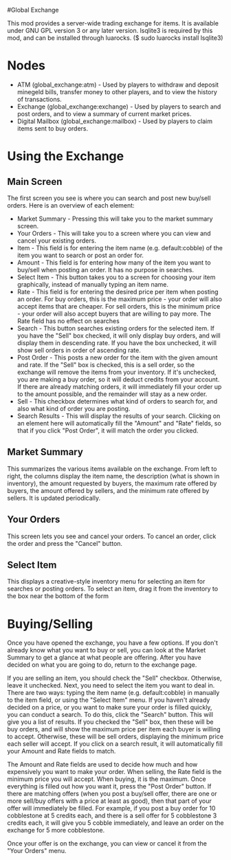 #Global Exchange

This mod provides a server-wide trading exchange for items. It is available
under GNU GPL version 3 or any later version. lsqlite3 is required by this mod,
and can be installed through luarocks. ($ sudo luarocks install lsqlite3)

Nodes
=====
 - ATM (global_exchange:atm) - Used by players to withdraw and deposit minegeld
bills, transfer money to other players, and to view the history of transactions.
 - Exchange (global_exchange:exchange) - Used by players to search and post
 orders, and to view a summary of current market prices.
 - Digital Mailbox (global_exchange:mailbox) - Used by players to claim items
 sent to buy orders.

Using the Exchange
==================
Main Screen
-----------
The first screen you see is where you can search and post new buy/sell orders.
Here is an overview of each element:
 - Market Summary - Pressing this will take you to the market summary screen.
 - Your Orders - This will take you to a screen where you can view and cancel
 your existing orders.
 - Item - This field is for entering the item name (e.g. default:cobble) of the
 item you want to search or post an order for.
 - Amount - This field is for entering how many of the item you want to buy/sell
 when posting an order. It has no purpose in searches.
 - Select Item - This button takes you to a screen for choosing your item
 graphically, instead of manually typing an item name.
 - Rate - This field is for entering the desired price per item when posting an
 order. For buy orders, this is the maximum price - your order will also accept
 items that are cheaper. For sell orders, this is the minimum price - your
 order will also accept buyers that are willing to pay more. The Rate field has
 no effect on searches
 - Search - This button searches existing orders for the selected item. If you
 have the "Sell" box checked, it will only display buy orders, and will display
 them in descending rate. If you have the box unchecked, it will show sell
 orders in order of ascending rate.
 - Post Order - This posts a new order for the item with the given amount and
 rate. If the "Sell" box is checked, this is a sell order, so the exchange will
 remove the items from your inventory. If it's unchecked, you are making a buy
 order, so it will deduct credits from your account. If there are already
 matching orders, it will immediately fill your order up to the amount possible,
 and the remainder will stay as a new order.
 - Sell - This checkbox determines what kind of orders to search for, and also
 what kind of order you are posting.
 - Search Results - This will display the results of your search. Clicking on an
 element here will automatically fill the "Amount" and "Rate" fields, so that if
 you click "Post Order", it will match the order you clicked.

Market Summary
--------------
This summarizes the various items available on the exchange. From left to right,
the columns display the item name, the description (what is shown in inventory),
the amount requested by buyers, the maximum rate offered by buyers, the amount
offered by sellers, and the minimum rate offered by sellers. It is updated
periodically.

Your Orders
-----------
This screen lets you see and cancel your orders. To cancel an order, click the
order and press the "Cancel" button.

Select Item
-----------
This displays a creative-style inventory menu for selecting an item for searches
or posting orders. To select an item, drag it from the inventory to the box near
the bottom of the form

Buying/Selling
==============
Once you have opened the exchange, you have a few options. If you don't already
know what you want to buy or sell, you can look at the Market Summary to get a
glance at what people are offering. After you have decided on what you are
going to do, return to the exchange page.

If you are selling an item, you should check the "Sell" checkbox. Otherwise,
leave it unchecked. Next, you need to select the item you want to deal in. There
are two ways: typing the item name (e.g. default:cobble) in manually to the item
field, or using the "Select Item" menu. If you haven't already decided on a price,
or you want to make sure your order is filled quickly, you can conduct a search.
To do this, click the "Search" button. This will give you a list of results. If
you checked the "Sell" box, then these will be buy orders, and will show the
maximum price per item each buyer is willing to accept. Otherwise, these will be
sell orders, displaying the minimum price each seller will accept. If you click
on a search result, it will automatically fill your Amount and Rate fields to
match.

The Amount and Rate fields are used to decide how much and how expensively you
want to make your order. When selling, the Rate field is the minimum price you
will accept. When buying, it is the maximum. Once everything is filled out how
you want it, press the "Post Order" button. If there are matching offers (when
you post a buy/sell offer, there are one or more sell/buy offers with a price
at least as good), then that part of your offer will immediately be filled. For
example, if you post a buy order for 10 cobblestone at 5 credits each, and there
is a sell offer for 5 cobblestone 3 credits each, it will give you 5 cobble
immediately, and leave an order on the exchange for 5 more cobblestone.

Once your offer is on the exchange, you can view or cancel it from the "Your
Orders" menu. 
